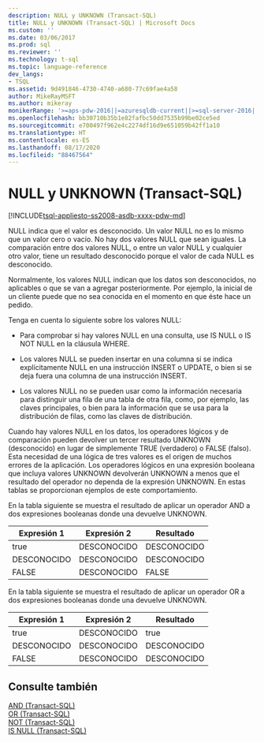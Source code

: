 ```yaml
---
description: NULL y UNKNOWN (Transact-SQL)
title: NULL y UNKNOWN (Transact-SQL) | Microsoft Docs
ms.custom: ''
ms.date: 03/06/2017
ms.prod: sql
ms.reviewer: ''
ms.technology: t-sql
ms.topic: language-reference
dev_langs:
- TSQL
ms.assetid: 9d491846-4730-4740-a680-77c69fae4a58
author: MikeRayMSFT
ms.author: mikeray
monikerRange: '>=aps-pdw-2016||=azuresqldb-current||>=sql-server-2016||=sqlallproducts-allversions||>=sql-server-linux-2017||=azuresqldb-mi-current'
ms.openlocfilehash: bb30710b35b1e82fafbc50dd7535b99be02ce5ed
ms.sourcegitcommit: e700497f962e4c2274df16d9e651059b42ff1a10
ms.translationtype: HT
ms.contentlocale: es-ES
ms.lasthandoff: 08/17/2020
ms.locfileid: "88467564"
---
```

# <a name="null-and-unknown-transact-sql"></a>NULL y UNKNOWN (Transact-SQL)
[!INCLUDE[tsql-appliesto-ss2008-asdb-xxxx-pdw-md](../../includes/tsql-appliesto-ss2008-asdb-xxxx-pdw-md.md)]

  NULL indica que el valor es desconocido. Un valor NULL no es lo mismo que un valor cero o vacío. No hay dos valores NULL que sean iguales. La comparación entre dos valores NULL, o entre un valor NULL y cualquier otro valor, tiene un resultado desconocido porque el valor de cada NULL es desconocido.  
  
 Normalmente, los valores NULL indican que los datos son desconocidos, no aplicables o que se van a agregar posteriormente. Por ejemplo, la inicial de un cliente puede que no sea conocida en el momento en que éste hace un pedido.  
  
 Tenga en cuenta lo siguiente sobre los valores NULL:  
  
-   Para comprobar si hay valores NULL en una consulta, use IS NULL o IS NOT NULL en la cláusula WHERE.  
  
-   Los valores NULL se pueden insertar en una columna si se indica explícitamente NULL en una instrucción INSERT o UPDATE, o bien si se deja fuera una columna de una instrucción INSERT.  
  
-   Los valores NULL no se pueden usar como la información necesaria para distinguir una fila de una tabla de otra fila, como, por ejemplo, las claves principales, o bien para la información que se usa para la distribución de filas, como las claves de distribución.  
  
 Cuando hay valores NULL en los datos, los operadores lógicos y de comparación pueden devolver un tercer resultado UNKNOWN (desconocido) en lugar de simplemente TRUE (verdadero) o FALSE (falso). Esta necesidad de una lógica de tres valores es el origen de muchos errores de la aplicación. Los operadores lógicos en una expresión booleana que incluya valores UNKNOWN devolverán UNKNOWN a menos que el resultado del operador no dependa de la expresión UNKNOWN. En estas tablas se proporcionan ejemplos de este comportamiento.  
  
 En la tabla siguiente se muestra el resultado de aplicar un operador AND a dos expresiones booleanas donde una devuelve UNKNOWN.  
  
|Expresión 1|Expresión 2|Resultado|  
|---------------|---------------|------------|  
|true|DESCONOCIDO|DESCONOCIDO|  
|DESCONOCIDO|DESCONOCIDO|DESCONOCIDO|  
|FALSE|DESCONOCIDO|FALSE|  
  
 En la tabla siguiente se muestra el resultado de aplicar un operador OR a dos expresiones booleanas donde una devuelve UNKNOWN.  
  
|Expresión 1|Expresión 2|Resultado|  
|---------------|---------------|------------|  
|true|DESCONOCIDO|true|  
|DESCONOCIDO|DESCONOCIDO|DESCONOCIDO|  
|FALSE|DESCONOCIDO|DESCONOCIDO|  
  
## <a name="see-also"></a>Consulte también  
 [AND &#40;Transact-SQL&#41;](../../t-sql/language-elements/and-transact-sql.md)   
 [OR &#40;Transact-SQL&#41;](../../t-sql/language-elements/or-transact-sql.md)   
 [NOT &#40;Transact-SQL&#41;](../../t-sql/language-elements/not-transact-sql.md)   
 [IS NULL &#40;Transact-SQL&#41;](../../t-sql/queries/is-null-transact-sql.md)  
  
  
